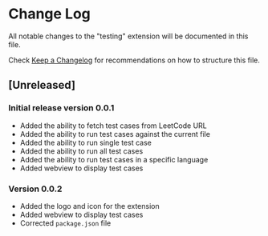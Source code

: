 # Change Log

All notable changes to the "testing" extension will be documented in this file.

Check [Keep a Changelog](http://keepachangelog.com/) for recommendations on how to structure this file.

## [Unreleased]

### Initial release version 0.0.1

- Added the ability to fetch test cases from LeetCode URL
- Added the ability to run test cases against the current file
- Added the ability to run single test case
- Added the ability to run all test cases
- Added the ability to run test cases in a specific language
- Added webview to display test cases

### Version 0.0.2

- Added the logo and icon for the extension
- Added webview to display test cases
- Corrected `package.json` file
